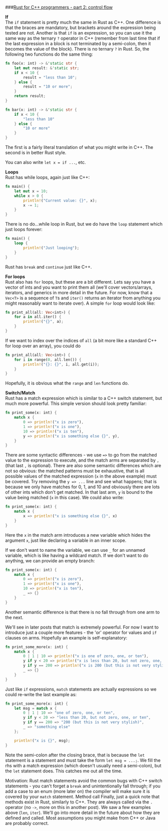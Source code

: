 ###[Rust for C++ programmers - part 2: control flow](http://featherweightmusings.blogspot.ca/2014/04/rust-for-c-programmers-part-2-control.html)


**If**  
The `if` statement is pretty much the same in Rust as C++. One difference is that the braces are mandatory, but brackets around the expression being tested are not. Another is that `if` is an expression, so you can use it the same way as the ternary `?` operator in C++ (remember from last time that if the last expression in a block is not terminated by a semi-colon, then it becomes the value of the block). There is no ternary `?` in Rust. So, the following two functions do the same thing:
```rust
fn foo(x: int) -> &'static str {
    let mut result: &'static str;
    if x < 10 {
        result = "less than 10";
    } else {
        result = "10 or more";
    }
    return result;
}

fn bar(x: int) -> &'static str {
    if x < 10 {
        "less than 10"
    } else {
        "10 or more"
    }
}
```
The first is a fairly literal translation of what you might write in C++. The second is in better Rust style.

You can also write `let x = if ...`, etc.

**Loops**  
Rust has while loops, again just like C++:
```rust
fn main() {
    let mut x = 10;
    while x > 0 {
        println!("Current value: {}", x);
        x -= 1;
    }
}
```
There is no do...while loop in Rust, but we do have the `loop` statement which just loops forever:
```rust
fn main() {
    loop {
        println!("Just looping");    
    }
}
```
Rust has `break` and `continue` just like C++.

**For loops**  
Rust also has `for` loops, but these are a bit different. Lets say you have a vector of ints and you want to print them all (we'll cover vectors/arrays, iterators, and generics in more detail in the future. For now, know that a `Vec<T>` is a sequence of `T`s and `iter()` returns an iterator from anything you might reasonably want to iterate over). A simple `for` loop would look like:
```rust
fn print_all(all: Vec<int>) {
    for a in all.iter() {
        println!("{}", a);
    }
}
```
If we want to index over the indices of `all` (a bit more like a standard C++ for loop over an array), you could do
```rust
fn print_all(all: Vec<int>) {
    for i in range(0, all.len()) {
        println!("{}: {}", i, all.get(i));
    }
}
```
Hopefully, it is obvious what the `range` and `len` functions do.

**Switch/Match**  
Rust has a match expression which is similar to a C++ switch statement, but much more powerful. This simple version should look pretty familiar:
```rust
fn print_some(x: int) {
    match x {
        0 => println!("x is zero"),
        1 => println!("x is one"),
        10 => println!("x is ten"),
        y => println!("x is something else {}", y),
    }
}
```
There are some syntactic differences - we use `=>` to go from the matched value to the expression to execute, and the match arms are separated by `,` (that last `,` is optional). There are also some semantic differences which are not so obvious: the matched patterns must be exhaustive, that is all possible values of the matched expression (`x` in the above example) must be covered. Try removing the `y => ...` line and see what happens; that is because we only have matches for 0, 1, and 10 and obviously there are lots of other ints which don't get matched. In that last arm, `y` is bound to the value being matched (`x` in this case). We could also write:
```rust
fn print_some(x: int) {
    match x {
        x => println!("x is something else {}", x)
    }
}
```
Here the `x` in the match arm introduces a new variable which hides the argument `x`, just like declaring a variable in an inner scope.

If we don't want to name the variable, we can use `_` for an unnamed variable, which is like having a wildcard match. If we don't want to do anything, we can provide an empty branch:
```rust
fn print_some(x: int) {
    match x {
        0 => println!("x is zero"),
        1 => println!("x is one"),
        10 => println!("x is ten"),
        _ => {}
    }
}
```
Another semantic difference is that there is no fall through from one arm to the next.

We'll see in later posts that match is extremely powerful. For now I want to introduce just a couple more features - the 'or' operator for values and `if` clauses on arms. Hopefully an example is self-explanatory:
```rust
fn print_some_more(x: int) {
    match x {
        0 | 1 | 10 => println!("x is one of zero, one, or ten"),
        y if y < 20 => println!("x is less than 20, but not zero, one, or ten"),
        y if y == 200 => println!("x is 200 (but this is not very stylish)"),
        _ => {}
    }
}
```
Just like `if` expressions, `match` statements are actually expressions so we could re-write the last example as:
```rust
fn print_some_more(x: int) {
    let msg = match x {
        0 | 1 | 10 => "one of zero, one, or ten",
        y if y < 20 => "less than 20, but not zero, one, or ten",
        y if y == 200 => "200 (but this is not very stylish)",
        _ => "something else"
    };

    println!("x is {}", msg);
}
```
Note the semi-colon after the closing brace, that is because the `let` statement is a statement and must take the form `let msg = ...;`. We fill the rhs with a match expression (which doesn't usually need a semi-colon), but the `let` statement does. This catches me out all the time.

Motivation: Rust match statements avoid the common bugs with C++ switch statements - you can't forget a `break` and unintentionally fall through; if you add a case to an enum (more later on) the compiler will make sure it is covered by your `match` statement.
Method call
Finally, just a quick note that methods exist in Rust, similarly to C++. They are always called via the `.` operator (no `->`, more on this in another post). We saw a few examples above (`len`, `iter`). We'll go into more detail in the future about how they are defined and called. Most assumptions you might make from C++ or Java are probably correct.
